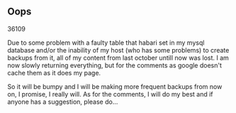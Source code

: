 <article><h2>Oops</h2><time><span class="day">3</span><span class="month">6</span><span class="year">109</span></time><p>Due to some problem with a faulty table that habari set in my mysql database and/or the inability of my host (who has some problems) to create backups from it, all of my content from last october untill now was lost. I am now slowly returning everything, but for the comments as google doesn't cache them as it does my page.</p><p>So it will be bumpy and I will be making more frequent backups from now on, I promise, I really will. As for the comments, I will do my best and if anyone has a suggestion, please do...</article>